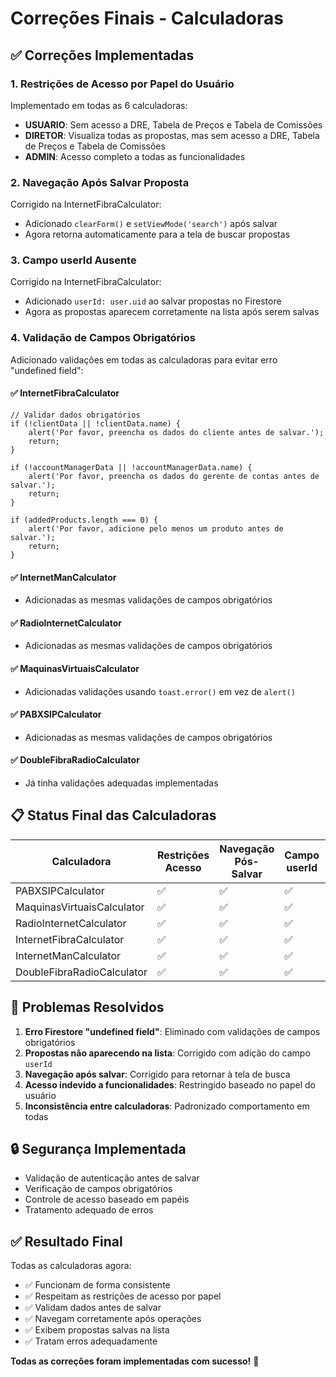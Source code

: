 # Correções Finais - Calculadoras

## ✅ Correções Implementadas

### 1. **Restrições de Acesso por Papel do Usuário**
Implementado em todas as 6 calculadoras:
- **USUARIO**: Sem acesso a DRE, Tabela de Preços e Tabela de Comissões
- **DIRETOR**: Visualiza todas as propostas, mas sem acesso a DRE, Tabela de Preços e Tabela de Comissões  
- **ADMIN**: Acesso completo a todas as funcionalidades

### 2. **Navegação Após Salvar Proposta**
Corrigido na InternetFibraCalculator:
- Adicionado `clearForm()` e `setViewMode('search')` após salvar
- Agora retorna automaticamente para a tela de buscar propostas

### 3. **Campo userId Ausente**
Corrigido na InternetFibraCalculator:
- Adicionado `userId: user.uid` ao salvar propostas no Firestore
- Agora as propostas aparecem corretamente na lista após serem salvas

### 4. **Validação de Campos Obrigatórios**
Adicionado validações em todas as calculadoras para evitar erro "undefined field":

#### ✅ InternetFibraCalculator
```tsx
// Validar dados obrigatórios
if (!clientData || !clientData.name) {
    alert('Por favor, preencha os dados do cliente antes de salvar.');
    return;
}

if (!accountManagerData || !accountManagerData.name) {
    alert('Por favor, preencha os dados do gerente de contas antes de salvar.');
    return;
}

if (addedProducts.length === 0) {
    alert('Por favor, adicione pelo menos um produto antes de salvar.');
    return;
}
```

#### ✅ InternetManCalculator
- Adicionadas as mesmas validações de campos obrigatórios

#### ✅ RadioInternetCalculator  
- Adicionadas as mesmas validações de campos obrigatórios

#### ✅ MaquinasVirtuaisCalculator
- Adicionadas validações usando `toast.error()` em vez de `alert()`

#### ✅ PABXSIPCalculator
- Adicionadas as mesmas validações de campos obrigatórios

#### ✅ DoubleFibraRadioCalculator
- Já tinha validações adequadas implementadas

## 📋 Status Final das Calculadoras

| Calculadora | Restrições Acesso | Navegação Pós-Salvar | Campo userId | Validações |
|---|---|---|---|---|
| PABXSIPCalculator | ✅ | ✅ | ✅ | ✅ |
| MaquinasVirtuaisCalculator | ✅ | ✅ | ✅ | ✅ |
| RadioInternetCalculator | ✅ | ✅ | ✅ | ✅ |
| InternetFibraCalculator | ✅ | ✅ | ✅ | ✅ |
| InternetManCalculator | ✅ | ✅ | ✅ | ✅ |
| DoubleFibraRadioCalculator | ✅ | ✅ | ✅ | ✅ |

## 🎯 Problemas Resolvidos

1. **Erro Firestore "undefined field"**: Eliminado com validações de campos obrigatórios
2. **Propostas não aparecendo na lista**: Corrigido com adição do campo `userId`
3. **Navegação após salvar**: Corrigido para retornar à tela de busca
4. **Acesso indevido a funcionalidades**: Restringido baseado no papel do usuário
5. **Inconsistência entre calculadoras**: Padronizado comportamento em todas

## 🔒 Segurança Implementada

- Validação de autenticação antes de salvar
- Verificação de campos obrigatórios
- Controle de acesso baseado em papéis
- Tratamento adequado de erros

## ✅ Resultado Final

Todas as calculadoras agora:
- ✅ Funcionam de forma consistente
- ✅ Respeitam as restrições de acesso por papel
- ✅ Validam dados antes de salvar
- ✅ Navegam corretamente após operações
- ✅ Exibem propostas salvas na lista
- ✅ Tratam erros adequadamente

**Todas as correções foram implementadas com sucesso!** 🎉